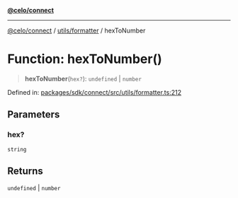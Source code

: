 [**@celo/connect**](../../../README.md)

***

[@celo/connect](../../../modules.md) / [utils/formatter](../README.md) / hexToNumber

# Function: hexToNumber()

> **hexToNumber**(`hex?`): `undefined` \| `number`

Defined in: [packages/sdk/connect/src/utils/formatter.ts:212](https://github.com/celo-org/developer-tooling/blob/master/packages/sdk/connect/src/utils/formatter.ts#L212)

## Parameters

### hex?

`string`

## Returns

`undefined` \| `number`
